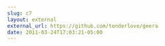 ```yaml
---
slug: c7
layout: external
external_url: https://github.com/tenderlove/geera
date: 2011-03-24T17:03:21-05:00
---
```

